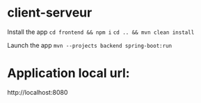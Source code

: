 # client-serveur

Install the app
`cd frontend && npm i`
`cd .. && mvn clean install`

Launch the app
`mvn --projects backend spring-boot:run`

# Application local url:

http://localhost:8080